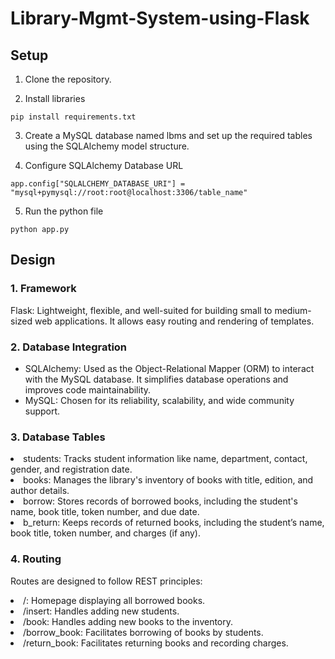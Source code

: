 # Library-Mgmt-System-using-Flask

## Setup
1. Clone the repository.

2. Install libraries
```
pip install requirements.txt
```

3. Create a MySQL database named lbms and set up the required tables using the SQLAlchemy model structure.

4. Configure SQLAlchemy Database URL
```
app.config["SQLALCHEMY_DATABASE_URI"] = "mysql+pymysql://root:root@localhost:3306/table_name"
```

5. Run the python file
```
python app.py
```

## Design
### 1. Framework
Flask: Lightweight, flexible, and well-suited for building small to medium-sized web applications. It allows easy routing and rendering of templates.

### 2. Database Integration
<ul>
<li>SQLAlchemy: Used as the Object-Relational Mapper (ORM) to interact with the MySQL database. It simplifies database operations and improves code maintainability.

<li>MySQL: Chosen for its reliability, scalability, and wide community support.
</ul>

### 3. Database Tables
<li>students: Tracks student information like name, department, contact, gender, and registration date.

<li>books: Manages the library's inventory of books with title, edition, and author details.

<li>borrow: Stores records of borrowed books, including the student's name, book title, token number, and due date.

<li>b_return: Keeps records of returned books, including the student’s name, book title, token number, and charges (if any).

### 4. Routing
Routes are designed to follow REST principles:

<li>/: Homepage displaying all borrowed books.

<li>/insert: Handles adding new students.

<li>/book: Handles adding new books to the inventory.

<li>/borrow_book: Facilitates borrowing of books by students.

<li>/return_book: Facilitates returning books and recording charges.

